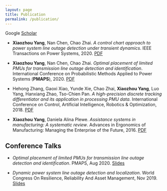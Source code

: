```yaml
---
layout: page
title: Publication
permalink: /publication/
---
```

Google [Scholar](https://scholar.google.com/citations?user=pWnVbHQAAAAJ&hl=en)

- **Xiaozhou Yang**, Nan Chen, Chao Zhai. *A control chart approach to power system line outage detection under transient dynamics*. IEEE Transactions on Power Systems, 2020.  [PDF](https://arxiv.org/abs/1911.01733) 

- **Xiaozhou Yang**, Nan Chen, Chao Zhai. *Optimal placement of limited PMUs for transmission line outage detection and identification*. International Conference on Probabilistic Methods Applied to Power Systems (**PMAPS**), 2020. [PDF](https://arxiv.org/abs/1911.02852) 

- Hehong Zhang, Gaoxi Xiao, Yunde Xie, Chao Zhai, **Xiaozhou Yang**, Luo Yang, Hanxiang Zhao, Tso-Chien Pan. *A high-precision discrete tracking differentiator and its application in processing PMU data*. International Conference on Control, Artificial Intelligence, Robotics & Optimization, 2018. [PDF](https://www.ntu.edu.sg/home/egxxiao/preprints/ICCAIRO-18.pdf) 
  
- **Xiaozhou Yang**, Daniela Alina Plewe. *Assistance systems in manufacturing: A systematic review*. Advances in Ergonomics of Manufacturing: Managing the Enterprise of the Future, 2016. [PDF](https://www.researchgate.net/publication/305082263_Assistance_Systems_in_Manufacturing_A_Systematic_Review)

## Conference Talks

- *Optimal placement of limited PMUs for transmission line outage detection and identification*. PMAPS, Aug 2020. [Slides]({{'/'|relative_url}}assets/pubs_and_talks/PMAPS_presentation.pdf) 

- *Dynamic power system line outage detection and localization*. World Congress On Resilience, Reliability And Asset Management, Nov 2019. [Slides]({{'/'|relative_url}}assets/pubs_and_talks/110_Yang_Xiaozhou.pdf)

